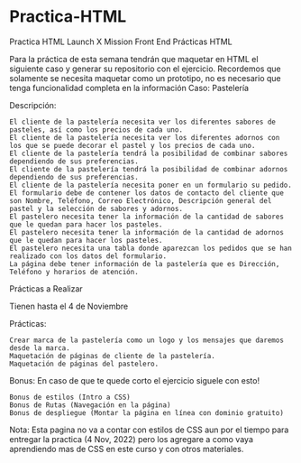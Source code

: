 # Practica-HTML
Practica HTML Launch X Mission Front End
Prácticas HTML

Para la práctica de esta semana tendrán que maquetar en HTML el siguiente caso y generar su repositorio con el ejercicio.
Recordemos que solamente se necesita maquetar como un prototipo, no es necesario que tenga funcionalidad completa en la información
Caso: Pastelería

Descripción:

    El cliente de la pastelería necesita ver los diferentes sabores de pasteles, así como los precios de cada uno.
    El cliente de la pastelería necesita ver los diferentes adornos con los que se puede decorar el pastel y los precios de cada uno.
    El cliente de la pastelería tendrá la posibilidad de combinar sabores dependiendo de sus preferencias.
    El cliente de la pastelería tendrá la posibilidad de combinar adornos dependiendo de sus preferencias.
    El cliente de la pastelería necesita poner en un formulario su pedido.
    El formulario debe de contener los datos de contacto del cliente que son Nombre, Teléfono, Correo Electrónico, Descripción general del pastel y la selección de sabores y adornos.
    El pastelero necesita tener la información de la cantidad de sabores que le quedan para hacer los pasteles.
    El pastelero necesita tener la información de la cantidad de adornos que le quedan para hacer los pasteles.
    El pastelero necesita una tabla donde aparezcan los pedidos que se han realizado con los datos del formulario.
    La página debe tener información de la pastelería que es Dirección, Teléfono y horarios de atención.

Prácticas a Realizar

Tienen hasta el 4 de Noviembre

Prácticas:

    Crear marca de la pastelería como un logo y los mensajes que daremos desde la marca.
    Maquetación de páginas de cliente de la pastelería.
    Maquetación de páginas del pastelero.

Bonus: En caso de que te quede corto el ejercicio siguele con esto!

    Bonus de estilos (Intro a CSS)
    Bonus de Rutas (Navegación en la página)
    Bonus de despliegue (Montar la página en línea con dominio gratuito)
    
Nota: Esta pagina no va a contar con estilos de CSS aun por el tiempo para entregar la practica (4 Nov, 2022) pero los agregare a como vaya aprendiendo mas de CSS en este curso y con otros materiales. 
